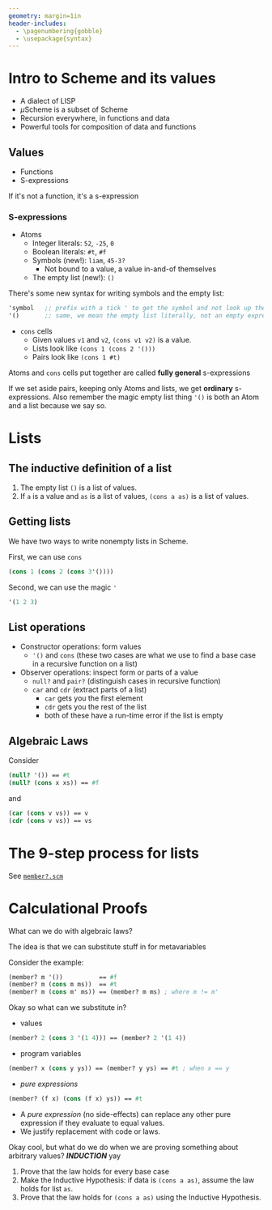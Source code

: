 ```yaml
---
geometry: margin=1in
header-includes:
  - \pagenumbering{gobble}
  - \usepackage{syntax}
---
```


# Intro to Scheme and its values

- A dialect of LISP
- $\mu$Scheme is a subset of Scheme
- Recursion everywhere, in functions and data
- Powerful tools for composition of data and functions

## Values

- Functions
- S-expressions

If it's not a function, it's a s-expression

### S-expressions

- Atoms
  - Integer literals: `52`, `-25`, `0`
  - Boolean literals: `#t`, `#f`
  - Symbols (new!): `liam`, `45-3?`
    - Not bound to a value, a value in-and-of themselves
  - The empty list (new!): `()`

There's some new syntax for writing symbols and the empty list:
```scheme
'symbol   ;; prefix with a tick ' to get the symbol and not look up the value
'()       ;; same, we mean the empty list literally, not an empty expression
```
- `cons` cells
  - Given values `v1` and `v2`, `(cons v1 v2)` is a value.
  - Lists look like `(cons 1 (cons 2 '()))`
  - Pairs look like `(cons 1 #t)`

Atoms and `cons` cells put together are called **fully general** s-expressions

If we set aside pairs, keeping only Atoms and lists, we get **ordinary** s-expressions. Also remember the magic empty list thing `'()` is both an Atom and a list because we say so.

# Lists

## The inductive definition of a list

1. The empty list `()` is a list of values.
2. If `a` is a value and `as` is a list of values, `(cons a as)` is a list of values.

## Getting lists

We have two ways to write nonempty lists in Scheme.

First, we can use `cons`
```scheme
(cons 1 (cons 2 (cons 3'())))
```

Second, we can use the magic `'`
```scheme
'(1 2 3)
```

## List operations

- Constructor operations: form values
  - `'()` and `cons` (these two cases are what we use to find a base case in a recursive function on a list)
- Observer operations: inspect form or parts of a value
  - `null?` and `pair?` (distinguish cases in recursive function)
  - `car` and `cdr` (extract parts of a list)
    - `car` gets you the first element
    - `cdr` gets you the rest of the list
    - both of these have a run-time error if the list is empty

## Algebraic Laws

Consider

```scheme
(null? '()) == #t
(null? (cons x xs)) == #f
```
and
```scheme
(car (cons v vs)) == v
(cdr (cons v vs)) == vs
```

# The 9-step process for lists

See [`member?.scm`](./member%3F.scm)

# Calculational Proofs

What can we do with algebraic laws?

The idea is that we can substitute stuff in for metavariables

Consider the example:
```scheme
(member? m '())          == #f
(member? m (cons m ms))  == #t
(member? m (cons m' ms)) == (member? m ms) ; where m != m'
```

Okay so what can we substitute in?

- values
```scheme
(member? 2 (cons 3 '(1 4))) == (member? 2 '(1 4))
```
- program variables
```scheme
(member? x (cons y ys)) == (member? y ys) == #t ; when x == y
```
- _pure expressions_
```scheme
(member? (f x) (cons (f x) ys)) == #t
```

- A _pure expression_ (no side-effects) can replace any other pure expression if they evaluate to equal values.
- We justify replacement with code or laws.

Okay cool, but what do we do when we are proving something about arbitrary values? ***INDUCTION*** yay

1. Prove that the law holds for every base case
2. Make the Inductive Hypothesis: if data is `(cons a as)`, assume the law holds for list `as`.
3. Prove that the law holds for `(cons a as)` using the Inductive Hypothesis.
